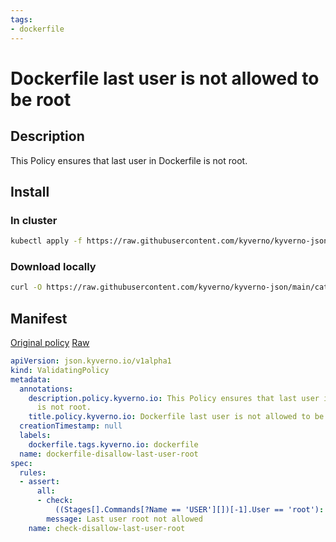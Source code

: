 ```yaml
---
tags:
- dockerfile
---
```

# Dockerfile last user is not allowed to be root

## Description

This Policy ensures that last user in Dockerfile is not root.

## Install

### In cluster

```bash
kubectl apply -f https://raw.githubusercontent.com/kyverno/kyverno-json/main/catalog/dockerfile/dockerfile-disallow-last-user-root.yaml
```

### Download locally

```bash
curl -O https://raw.githubusercontent.com/kyverno/kyverno-json/main/catalog/dockerfile/dockerfile-disallow-last-user-root.yaml
```

## Manifest

[Original policy](https://github.com/kyverno/kyverno-json/blob/main/catalog/dockerfile/dockerfile-disallow-last-user-root.yaml)
[Raw](https://raw.githubusercontent.com/kyverno/kyverno-json/main/catalog/dockerfile/dockerfile-disallow-last-user-root.yaml)

```yaml
apiVersion: json.kyverno.io/v1alpha1
kind: ValidatingPolicy
metadata:
  annotations:
    description.policy.kyverno.io: This Policy ensures that last user in Dockerfile
      is not root.
    title.policy.kyverno.io: Dockerfile last user is not allowed to be root
  creationTimestamp: null
  labels:
    dockerfile.tags.kyverno.io: dockerfile
  name: dockerfile-disallow-last-user-root
spec:
  rules:
  - assert:
      all:
      - check:
          ((Stages[].Commands[?Name == 'USER'][])[-1].User == 'root'): false
        message: Last user root not allowed
    name: check-disallow-last-user-root
```
